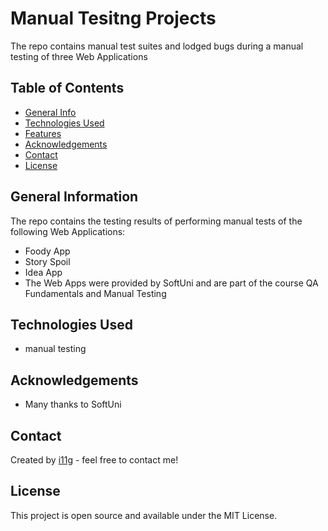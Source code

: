 # Manual Tesitng Projects
The repo contains manual test suites and lodged bugs during a manual testing of three Web Applications   

## Table of Contents
* [General Info](#general-information)
* [Technologies Used](#technologies-used)
* [Features](#features)
* [Acknowledgements](#acknowledgements)
* [Contact](#contact)
* [License](#license) 

## General Information
The repo contains the testing results of performing manual tests of the following Web Applications:
- Foody App
- Story Spoil
- Idea App
- The Web Apps were provided by SoftUni and are part of the course QA Fundamentals and Manual Testing

## Technologies Used
- manual testing

## Acknowledgements

- Many thanks to SoftUni

## Contact
Created by [i11g](https:/i11g.github.io/) - feel free to contact me!

## License 
This project is open source and available under the MIT License. 
